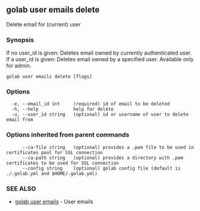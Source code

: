 ## golab user emails delete

Delete email for (current) user

### Synopsis


If no user_id is given: Deletes email owned by currently authenticated user.
If a user_id is given: Deletes email owned by a specified user. Available only for admin.

```
golab user emails delete [flags]
```

### Options

```
  -e, --email_id int     (required) id of email to be deleted
  -h, --help             help for delete
  -u, --user_id string   (optional) id or username of user to delete email from
```

### Options inherited from parent commands

```
      --ca-file string   (optional) provides a .pem file to be used in certificates pool for SSL connection
      --ca-path string   (optional) provides a directory with .pem certificates to be used for SSL connection
      --config string    (optional) golab config file (default is ./.golab.yml and $HOME/.golab.yml)
```

### SEE ALSO
* [golab user emails](golab_user_emails.md)	 - User emails

